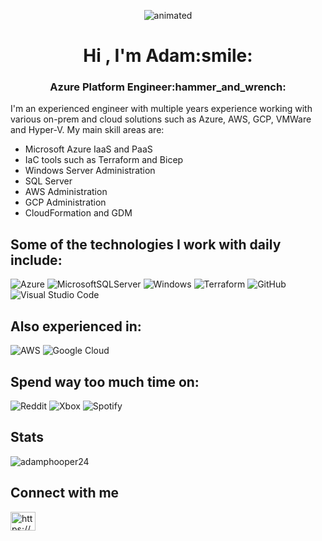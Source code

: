 <p align="center">
  <img src="https://media.giphy.com/media/citBl9yPwnUOs/giphy.gif" alt="animated" />
</p>

<h1 align="center">Hi , I'm Adam:smile:</h1>
<h3 align="center">Azure Platform Engineer:hammer_and_wrench:</h3
  
I'm an experienced engineer with multiple years experience working with various on-prem and cloud solutions such as Azure, AWS, GCP, VMWare and Hyper-V. My main skill areas are:
- Microsoft Azure IaaS and PaaS
- IaC tools such as Terraform and Bicep
- Windows Server Administration
- SQL Server
- AWS Administration
- GCP Administration
- CloudFormation and GDM


## Some of the technologies I work with daily include:
![Azure](https://img.shields.io/badge/azure-%230072C6.svg?style=for-the-badge&logo=microsoftazure&logoColor=white)
![MicrosoftSQLServer](https://img.shields.io/badge/Microsoft%20SQL%20Sever-CC2927?style=for-the-badge&logo=microsoft%20sql%20server&logoColor=white)
![Windows](https://img.shields.io/badge/Windows-0078D6?style=for-the-badge&logo=windows&logoColor=white)
![Terraform](https://img.shields.io/badge/terraform-%235835CC.svg?style=for-the-badge&logo=terraform&logoColor=white)
![GitHub](https://img.shields.io/badge/github-%23121011.svg?style=for-the-badge&logo=github&logoColor=white)
![Visual Studio Code](https://img.shields.io/badge/Visual%20Studio%20Code-0078d7.svg?style=for-the-badge&logo=visual-studio-code&logoColor=white)

## Also experienced in:
![AWS](https://img.shields.io/badge/AWS-%23FF9900.svg?style=for-the-badge&logo=amazon-aws&logoColor=white)
![Google Cloud](https://img.shields.io/badge/GoogleCloud-%234285F4.svg?style=for-the-badge&logo=google-cloud&logoColor=white)

## Spend way too much time on:
![Reddit](https://img.shields.io/badge/Reddit-%23FF4500.svg?style=for-the-badge&logo=Reddit&logoColor=white)
![Xbox](https://img.shields.io/badge/xbox-%23107C10.svg?style=for-the-badge&logo=xbox&logoColor=white)
![Spotify](https://img.shields.io/badge/Spotify-1ED760?style=for-the-badge&logo=spotify&logoColor=white)

## Stats

<p><img align="center" src="https://github-readme-streak-stats.herokuapp.com/?user=adamphooper24&" alt="adamphooper24" /></p>

## Connect with me

<a href="https://www.linkedin.com/in/adam-hooper-b83229108/" target="blank"><img align="center" src="https://raw.githubusercontent.com/rahuldkjain/github-profile-readme-generator/master/src/images/icons/Social/linked-in-alt.svg" alt="https://www.linkedin.com/in/adam-hooper-b83229108/" height="30" width="40" /></a>

